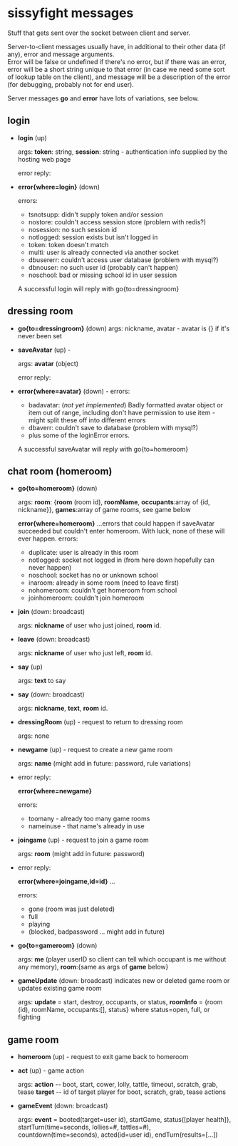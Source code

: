 # sissyfight messages

Stuff that gets sent over the socket between client and server.  

Server-to-client messages usually have, in additional to their other data (if any), error and message arguments.  
Error will be false or undefined if there's no error, but if there was an error, error will be a short string 
unique to that error (in case we need some sort of lookup table on the client), and message will be a description
of the error (for debugging, probably not for end user).

Server messages **go** and **error** have lots of variations, see below.

## login

*	**login** (up)

	args: **token**: string, **session**: string - authentication info supplied by the hosting web page
	
	error reply:
	
*	**error{where=login}** (down)

	errors:
	* tsnotsupp: didn't supply token and/or session
	* nostore: couldn't access session store (problem with redis?)
	* nosession: no such session id
	* notlogged: session exists but isn't logged in
	* token: token doesn't match
	* multi: user is already connected via another socket
	* dbusererr: couldn't access user database (problem with mysql?)
	* dbnouser: no such user id (probably can't happen)
	* noschool: bad or missing school id in user session
	
	A successful login will reply with go{to=dressingroom}
	
## dressing room

*	**go{to=dressingroom}** (down)
	args: nickname, avatar - avatar is {} if it's never been set
	
*	**saveAvatar** (up) -

	args: **avatar** (object)
	
	error reply:

*	**error{where=avatar}** (down) -
	errors:
	* badavatar: (*not yet implemented*) Badly formatted avatar object or item out of range, including don't have permission to use item - might split these off into different errors
	* dbaverr: couldn't save to database (problem with mysql?)
	* plus some of the loginError errors.
	
	A successful saveAvatar will reply with go{to=homeroom}

## chat room (homeroom)
	
*	**go{to=homeroom}** (down)

	args: **room**: {**room** (room id), **roomName**, **occupants**:array of {id, nickname}}, **games**:array of game rooms, see game below
	
	**error{where=homeroom}** ...errors that could happen if saveAvatar succeeded but couldn't enter homeroom. With luck, none of these will ever happen.
	errors:
	* duplicate: user is already in this room
	* notlogged: socket not logged in (from here down hopefully can never happen)
	* noschool: socket has no or unknown school	
	* inaroom: already in some room (need to leave first)
	* nohomeroom: couldn't get homeroom from school
	* joinhomeroom: couldn't join homeroom
	

*	**join** (down: broadcast)

	args: **nickname** of user who just joined, **room** id.
	
*	**leave** (down: broadcast)

	args: **nickname** of user who just left, **room** id.
	
*	**say**	(up)

	args: **text** to say
	
*	**say** (down: broadcast)

	args: **nickname**, **text**, **room** id.

*	**dressingRoom** (up) - request to return to dressing room

	args: none
	
*	**newgame** (up) - request to create a new game room
	
	args: **name** (might add in future: password, rule variations)
	
* 	error reply:

	**error{where=newgame}**
	
	errors:
	* toomany	- already too many game rooms
	* nameinuse	- that name's already in use
	
	
*	**joingame** (up) - request to join a game room

	args: **room** (might add in future: password)
	
*	error reply:	

	**error{where=joingame,id=id}** ...
	
	errors:
	* gone (room was just deleted)
	* full
	* playing
	* (blocked, badpassword ... might add in future)
	
*	**go{to=gameroom}** (down)

	args: **me** (player userID so client can tell which occupant is me without any memory), **room**:{same as args of **game** below}
	
*	**gameUpdate** (down: broadcast) indicates new or deleted game room or updates existing game room

	args: **update** = start, destroy, occupants, or status,
	**roomInfo** = {room (id), roomName, occupants:[], status} where status=open, full, or fighting

## game room

*	**homeroom** (up) - request to exit game back to homeroom

*	**act** (up) - game action

	args: **action** -- boot, start, cower, lolly, tattle, timeout, scratch, grab, tease
	**target** -- id of target player for boot, scratch, grab, tease actions
	
*	**gameEvent** (down: broadcast)
	
	args: **event** = booted(target=user id), startGame, status([player health]}, startTurn(time=seconds, lollies=#, tattles=#), countdown(time=seconds), acted(id=user id), endTurn(results=[...])
	
